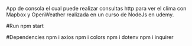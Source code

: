 App de consola el cual puede realizar consultas http para ver el clima con Mapbox y OpenWeather realizada en un curso de NodeJs en udemy.

#Run
npm start

#Dependencies
npm i axios
npm i colors
npm i dotenv
npm i inquirer
